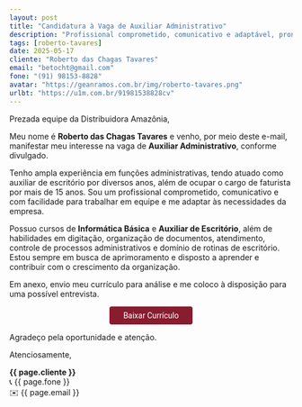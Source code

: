 ```yaml
---
layout: post
title: "Candidatura à Vaga de Auxiliar Administrativo"
description: "Profissional comprometido, comunicativo e adaptável, pronto para agregar valor à equipe!"
tags: [roberto-tavares]
date: 2025-05-17
cliente: "Roberto das Chagas Tavares"
email: "betocht@gmail.com"
fone: "(91) 98153-8828"
avatar: "https://geanramos.com.br/img/roberto-tavares.png"
urlbt: "https://u1m.com.br/91981538828cv"
---
```

Prezada equipe da Distribuidora Amazônia,

Meu nome é **Roberto das Chagas Tavares** e venho, por meio deste e-mail, manifestar meu interesse na vaga de **Auxiliar Administrativo**, conforme divulgado.

Tenho ampla experiência em funções administrativas, tendo atuado como auxiliar de escritório por diversos anos, além de ocupar o cargo de faturista por mais de 15 anos. Sou um profissional comprometido, comunicativo e com facilidade para trabalhar em equipe e me adaptar às necessidades da empresa.

Possuo cursos de **Informática Básica** e **Auxiliar de Escritório**, além de habilidades em digitação, organização de documentos, atendimento, controle de processos administrativos e domínio de rotinas de escritório. Estou sempre em busca de aprimoramento e disposto a aprender e contribuir com o crescimento da organização.

Em anexo, envio meu currículo para análise e me coloco à disposição para uma possível entrevista.

<center><a href="{{ page.urlbt }}" class="btn" style="display: inline-block;padding: 8px 25px;color: white;font-size: 14px;text-decoration: none;border-radius: 4px;text-align: center;cursor: pointer;display: inline-block;font-weight: 400;font-family: 'Roboto', Tahoma, Verdana, Segoe, sans-serif;background-color: #8a1c2f;">Baixar Currículo</a></center>

Agradeço pela oportunidade e atenção.

Atenciosamente,

**{{ page.cliente }}**<br>
📞 {{ page.fone }}<br>
✉️ {{ page.email }}
